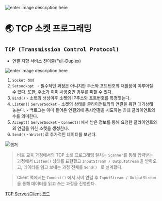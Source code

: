 ![enter image description here](https://seekcomau.corewebdna.net.au/web_images/blogs/214/1670/How%20to%20mine%20your%20network_940x485.jpg)
# 🌏 TCP 소켓 프로그래밍

## `TCP (Transmission Control Protocol)`
- 연결 지향 서비스 전이중(Full-Duplex)

![enter image description here](http://cdncontribute.geeksforgeeks.org/wp-content/uploads/Socket-Programming-in-C-C-.jpg)

1. `Socket 생성`
1. `Setsockopt `
  \- 필수적인 과정은 아니지만 주소와 포트번호의 재활용이 이루어질 수 있다. 또한, 주소가 이미 사용중인 경우를 피할 수 있다.
1. `Bind()`
  \- 소켓의 생성이후 소켓의 IP주소와 포트번호를 특정짓는다.
1. `Listen()`  `ServerSocket`
  \- 소켓의 상태를 클라이언트와의 연결을 위한 대기상태 놓는다.
  \- 백로그는 이미 들어온 연결외에 동시연결을 시도하는 최대 클라이언트의 수를 의미한다.
1. `Accept()`  `ServerSocket`
  \- `Connect()`에서 받은 정보를 통해 요청한 클라이언트와의 연결을 위한 소켓을 생성한다.
1. `Send()`
  \- `Write()`로 추가적인 데이터를 보낸다.

![캡처](https://i.imgur.com/Mefuwys.png)

> 비트 교육 과정에서의 TCP 소켓 프로그래밍 절차는 `Scanner`를 통해 입력받는 과정에서 `Listen()` 상태를 표현했고
`InputStream / OutputStream` 을 받아오고, 데이터를 읽고 보내는 과정 전체를 `Send() ` 로 설계했다.

> Client 쪽에서는 `Connect()` 에서 서버 연결 후  `InputStream / OutputStream` 을 통해 데이터를 읽고 쓰는 과정을 진행한다.

[TCP Server/Client 코드](https://github.com/jihunhong/network/tree/master/src/test)
